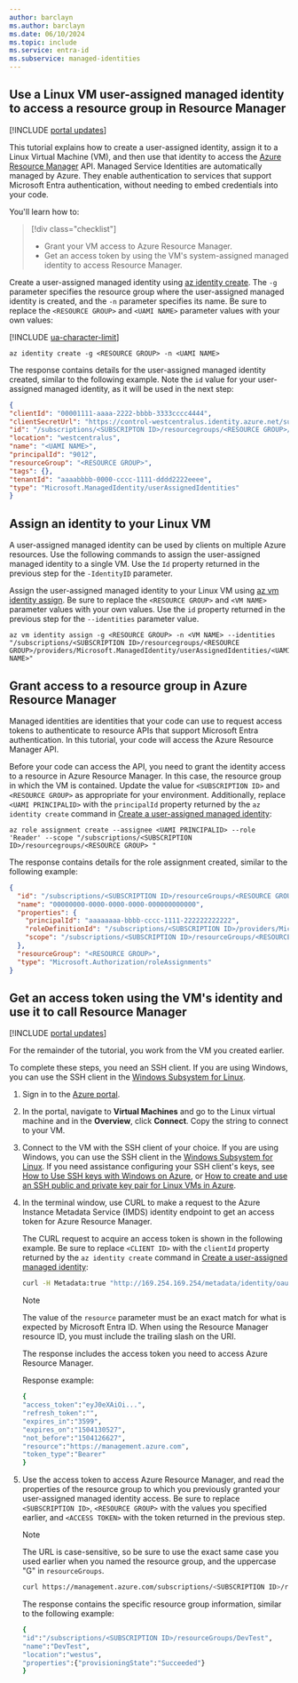 ```yaml
---
author: barclayn 
ms.author: barclayn
ms.date: 06/10/2024 
ms.topic: include
ms.service: entra-id
ms.subservice: managed-identities
---
```


## Use a Linux VM user-assigned managed identity to access a resource group in Resource Manager

[!INCLUDE [portal updates](~/includes/portal-update.md)]

This tutorial explains how to create a user-assigned identity, assign it to a Linux Virtual Machine (VM), and then use that identity to access the [Azure Resource Manager](/azure/azure-resource-manager/management/overview) API. Managed Service Identities are automatically managed by Azure. They enable authentication to services that support Microsoft Entra authentication, without needing to embed credentials into your code.

You'll learn how to:

> [!div class="checklist"]
> * Grant your VM access to Azure Resource Manager.
> * Get an access token by using the VM's system-assigned managed identity to access Resource Manager.

Create a user-assigned managed identity using [az identity create](/cli/azure/identity#az-identity-create). The `-g` parameter specifies the resource group where the user-assigned managed identity is created, and the `-n` parameter specifies its name. Be sure to replace the `<RESOURCE GROUP>` and `<UAMI NAME>` parameter values with your own values:
    
[!INCLUDE [ua-character-limit](~/includes/managed-identity-ua-character-limits.md)]

```azurecli-interactive
az identity create -g <RESOURCE GROUP> -n <UAMI NAME>
```

The response contains details for the user-assigned managed identity created, similar to the following example. Note the `id` value for your user-assigned managed identity, as it will be used in the next step:

```json
{
"clientId": "00001111-aaaa-2222-bbbb-3333cccc4444",
"clientSecretUrl": "https://control-westcentralus.identity.azure.net/subscriptions/<SUBSCRIPTON ID>/resourcegroups/<RESOURCE GROUP>/providers/Microsoft.ManagedIdentity/userAssignedIdentities/<UAMI NAME>/credentials?tid=5678&oid=9012&aid=aaaaaaaa-0b0b-1c1c-2d2d-333333333333",
"id": "/subscriptions/<SUBSCRIPTON ID>/resourcegroups/<RESOURCE GROUP>/providers/Microsoft.ManagedIdentity/userAssignedIdentities/<UAMI NAME>",
"location": "westcentralus",
"name": "<UAMI NAME>",
"principalId": "9012",
"resourceGroup": "<RESOURCE GROUP>",
"tags": {},
"tenantId": "aaaabbbb-0000-cccc-1111-dddd2222eeee",
"type": "Microsoft.ManagedIdentity/userAssignedIdentities"
}
```

## Assign an identity to your Linux VM

A user-assigned managed identity can be used by clients on multiple Azure resources. Use the following commands to assign the user-assigned managed identity to a single VM. Use the `Id` property returned in the previous step for the `-IdentityID` parameter.

Assign the user-assigned managed identity to your Linux VM using [az vm identity assign](/cli/azure/vm). Be sure to replace the `<RESOURCE GROUP>` and `<VM NAME>` parameter values with your own values. Use the `id` property returned in the previous step for the `--identities` parameter value.

```azurecli-interactive
az vm identity assign -g <RESOURCE GROUP> -n <VM NAME> --identities "/subscriptions/<SUBSCRIPTION ID>/resourcegroups/<RESOURCE GROUP>/providers/Microsoft.ManagedIdentity/userAssignedIdentities/<UAMI NAME>"
```

## Grant access to a resource group in Azure Resource Manager

Managed identities are identities that your code can use to request access tokens to authenticate to resource APIs that support Microsoft Entra authentication. In this tutorial, your code will access the Azure Resource Manager API.  

Before your code can access the API, you need to grant the identity access to a resource in Azure Resource Manager. In this case, the resource group in which the VM is contained. Update the value for `<SUBSCRIPTION ID>` and `<RESOURCE GROUP>` as appropriate for your environment. Additionally, replace `<UAMI PRINCIPALID>` with the `principalId` property returned by the `az identity create` command in [Create a user-assigned managed identity](#create-a-user-assigned-managed-identity):

```azurecli-interactive
az role assignment create --assignee <UAMI PRINCIPALID> --role 'Reader' --scope "/subscriptions/<SUBSCRIPTION ID>/resourcegroups/<RESOURCE GROUP> "
```

The response contains details for the role assignment created, similar to the following example:

```json
{
  "id": "/subscriptions/<SUBSCRIPTION ID>/resourceGroups/<RESOURCE GROUP>/providers/Microsoft.Authorization/roleAssignments/00000000-0000-0000-0000-000000000000",
  "name": "00000000-0000-0000-0000-000000000000",
  "properties": {
    "principalId": "aaaaaaaa-bbbb-cccc-1111-222222222222",
    "roleDefinitionId": "/subscriptions/<SUBSCRIPTION ID>/providers/Microsoft.Authorization/roleDefinitions/00000000-0000-0000-0000-000000000000",
    "scope": "/subscriptions/<SUBSCRIPTION ID>/resourceGroups/<RESOURCE GROUP>"
  },
  "resourceGroup": "<RESOURCE GROUP>",
  "type": "Microsoft.Authorization/roleAssignments"
}

```

## Get an access token using the VM's identity and use it to call Resource Manager 

[!INCLUDE [portal updates](~/includes/portal-update.md)]

For the remainder of the tutorial, you work from the VM you created earlier.

To complete these steps, you need an SSH client. If you are using Windows, you can use the SSH client in the [Windows Subsystem for Linux](/windows/wsl/about). 

1. Sign in to the [Azure portal](https://portal.azure.com).
1. In the portal, navigate to **Virtual Machines** and go to the Linux virtual machine and in the **Overview**, click **Connect**. Copy the string to connect to your VM.
1. Connect to the VM with the SSH client of your choice. If you are using Windows, you can use the SSH client in the [Windows Subsystem for Linux](/windows/wsl/about). If you need assistance configuring your SSH client's keys, see [How to Use SSH keys with Windows on Azure](/azure/virtual-machines/linux/ssh-from-windows), or [How to create and use an SSH public and private key pair for Linux VMs in Azure](/azure/virtual-machines/linux/mac-create-ssh-keys).
1. In the terminal window, use CURL to make a request to the Azure Instance Metadata Service (IMDS) identity endpoint to get an access token for Azure Resource Manager.

   The CURL request to acquire an access token is shown in the following example. Be sure to replace `<CLIENT ID>` with the `clientId` property returned by the `az identity create` command in [Create a user-assigned managed identity](#create-a-user-assigned-managed-identity): 
    
   ```bash
   curl -H Metadata:true "http://169.254.169.254/metadata/identity/oauth2/token?api-version=2018-02-01&resource=https%3A%2F%2Fmanagement.azure.com/&client_id=<UAMI CLIENT ID>"
   ```
    
    > [!NOTE]
    > The value of the `resource` parameter must be an exact match for what is expected by Microsoft Entra ID. When using the Resource Manager resource ID, you must include the trailing slash on the URI. 
    
    The response includes the access token you need to access Azure Resource Manager. 
    
    Response example:

    ```bash
    {
    "access_token":"eyJ0eXAiOi...",
    "refresh_token":"",
    "expires_in":"3599",
    "expires_on":"1504130527",
    "not_before":"1504126627",
    "resource":"https://management.azure.com",
    "token_type":"Bearer"
    } 
    ```

1. Use the access token to access Azure Resource Manager, and read the properties of the resource group to which you previously granted your user-assigned managed identity access. Be sure to replace `<SUBSCRIPTION ID>`, `<RESOURCE GROUP>` with the values you specified earlier, and `<ACCESS TOKEN>` with the token returned in the previous step.

    > [!NOTE]
    > The URL is case-sensitive, so be sure to use the exact same case you used earlier when you named the resource group, and the uppercase "G" in `resourceGroups`.

    ```bash 
    curl https://management.azure.com/subscriptions/<SUBSCRIPTION ID>/resourceGroups/<RESOURCE GROUP>?api-version=2016-09-01 -H "Authorization: Bearer <ACCESS TOKEN>" 
    ```

    The response contains the specific resource group information, similar to the following example: 

    ```bash
    {
    "id":"/subscriptions/<SUBSCRIPTION ID>/resourceGroups/DevTest",
    "name":"DevTest",
    "location":"westus",
    "properties":{"provisioningState":"Succeeded"}
    } 
    ```
